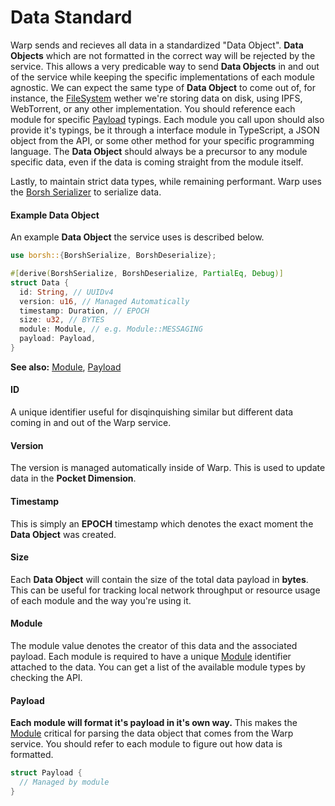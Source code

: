 # Data Standard

Warp sends and recieves all data in a standardized "Data Object". **Data Objects** which are not formatted in the correct way will be rejected by the service. This allows a very predicable way to send **Data Objects** in and out of the service while keeping the specific implementations of each module agnostic. We can expect the same type of **Data Object** to come out of, for instance, the [FileSystem](filesystem/overview) wether we're storing data on disk, using IPFS, WebTorrent, or any other implementation. You should reference each module for specific [Payload](#payload) typings. Each module you call upon should also provide it's typings, be it through a interface module in TypeScript, a JSON object from the API, or some other method for your specific programming language. The **Data Object** should always be a precursor to any module specific data, even if the data is coming straight from the module itself.

Lastly, to maintain strict data types, while remaining performant. Warp uses the [Borsh Serializer](https://borsh.io/) to serialize data.

#### Example Data Object

An example **Data Object** the service uses is described below. 

```rust
use borsh::{BorshSerialize, BorshDeserialize};

#[derive(BorshSerialize, BorshDeserialize, PartialEq, Debug)]
struct Data {
  id: String, // UUIDv4
  version: u16, // Managed Automatically
  timestamp: Duration, // EPOCH
  size: u32, // BYTES
  module: Module, // e.g. Module::MESSAGING
  payload: Payload,
}
```

**See also:** [Module](modules/interface.md), [Payload](data/standard.md#Payload)

#### ID

A unique identifier useful for disqinquishing similar but different data coming in and out of the Warp service.

#### Version

The version is managed automatically inside of Warp. This is used to update data in the **Pocket Dimension**.

#### Timestamp

This is simply an **EPOCH** timestamp which denotes the exact moment the **Data Object** was created.

#### Size

Each **Data Object** will contain the size of the total data payload in **bytes**. This can be useful for tracking local network throughput or resource usage of 
each module and the way you're using it.

#### Module

The module value denotes the creator of this data and the associated payload. Each module is required to have a unique [Module](modules/core_types) identifier attached 
to the data. You can get a list of the available module types by checking the API.

#### Payload

**Each module will format it's payload in it's own way.** This makes the [Module](modules/core_types) critical for parsing the data object that comes from the Warp service. You should refer to each module to figure out how data is formatted.

```rust
struct Payload {
  // Managed by module
}
```